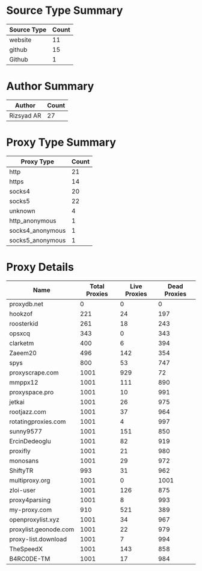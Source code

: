 # Source Type Summary

| Source Type | Count |
|-------------|-------|
| website | 11 |
| github | 15 |
| Github | 1 |


# Author Summary

| Author | Count |
|--------|-------|
| Rizsyad AR | 27 |


# Proxy Type Summary

| Proxy Type | Count |
|------------|-------|
| http | 21 |
| https | 14 |
| socks4 | 20 |
| socks5 | 22 |
| unknown | 4 |
| http_anonymous | 1 |
| socks4_anonymous | 1 |
| socks5_anonymous | 1 |


# Proxy Details

| Name | Total Proxies | Live Proxies | Dead Proxies |
|------|---------------|--------------|---------------|
| proxydb.net | 0 | 0 | 0 |
| hookzof | 221 | 24 | 197 |
| roosterkid | 261 | 18 | 243 |
| opsxcq | 343 | 0 | 343 |
| clarketm | 400 | 6 | 394 |
| Zaeem20 | 496 | 142 | 354 |
| spys | 800 | 53 | 747 |
| proxyscrape.com | 1001 | 929 | 72 |
| mmppx12 | 1001 | 111 | 890 |
| proxyspace.pro | 1001 | 10 | 991 |
| jetkai | 1001 | 26 | 975 |
| rootjazz.com | 1001 | 37 | 964 |
| rotatingproxies.com | 1001 | 4 | 997 |
| sunny9577 | 1001 | 151 | 850 |
| ErcinDedeoglu | 1001 | 82 | 919 |
| proxifly | 1001 | 21 | 980 |
| monosans | 1001 | 29 | 972 |
| ShiftyTR | 993 | 31 | 962 |
| multiproxy.org | 1001 | 0 | 1001 |
| zloi-user | 1001 | 126 | 875 |
| proxy4parsing | 1001 | 8 | 993 |
| my-proxy.com | 910 | 521 | 389 |
| openproxylist.xyz | 1001 | 34 | 967 |
| proxylist.geonode.com | 1001 | 22 | 979 |
| proxy-list.download | 1001 | 7 | 994 |
| TheSpeedX | 1001 | 143 | 858 |
| B4RC0DE-TM | 1001 | 17 | 984 |
